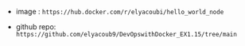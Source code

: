 - image :
```https://hub.docker.com/r/elyacoubi/hello_world_node```

- github repo: 
```https://github.com/elyacoub9/DevOpswithDocker_EX1.15/tree/main```